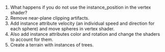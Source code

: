 1. What happens if you do not use the instance_position in the vertex shader?
1. Remove near-plane clipping artifacts.
1. Add instance attribute velocity (an individual speed and direction for each sphere) and move spheres in vertex shader.
1. Also add instance attributes color and rotation and change the shaders to account for them.
1. Create a terrain with instances of trees.
